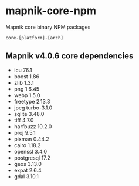 # mapnik-core-npm
Mapnik core binary NPM packages 

```
core-[platform]-[arch]
```
## Mapnik v4.0.6 core dependencies                                                                                                                                           
  - icu 76.1                                                                                                                                                         
  - boost 1.86                                                                                                                                                       
  - zlib 1.3.1                                                                                                                                                       
  - png 1.6.45                                                                                                                                                       
  - webp 1.5.0                                                                                                                                                       
  - freetype 2.13.3                                                                                                                                                  
  - jpeg turbo-3.1.0                                                                                                                                                 
  - sqlite 3.48.0                                                                                                                                                    
  - tiff 4.7.0                                                                                                                                                       
  - harfbuzz 10.2.0                                                                                                                                                  
  - proj 9.5.1                                                                                                                                                       
  - pixman 0.44.2                                                                                                                                                    
  - cairo 1.18.2                                                                                                                                                     
  - openssl 3.4.0                                                                                                                                                    
  - postgresql 17.2                                                                                                                                                  
  - geos 3.13.0                                                                                                                                                      
  - expat 2.6.4                                                                                                                                                      
  - gdal 3.10.1   
